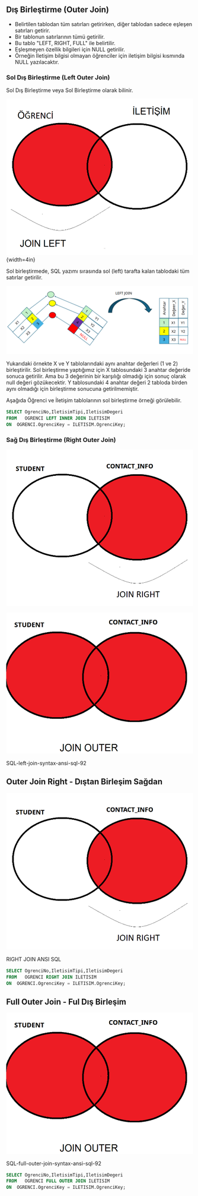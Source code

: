 ## Dış Birleştirme (Outer Join)

- Belirtilen tablodan tüm satırları getirirken, diğer tablodan sadece eşleşen satırları getirir.
- Bir tablonun satırlarının tümü getirilir.
- Bu tablo "LEFT, RIGHT, FULL" ile belirtilir.
- Eşleşmeyen özellik bilgileri için NULL getirilir.
- Örneğin İletişim bilgisi olmayan öğrenciler için iletişim bilgisi kısmında NULL yazılacaktır.

### Sol Dış Birleştirme (Left Outer Join)

Sol Dış Birleştirme veya Sol Birleştirme olarak bilinir.



![join-left-example1-en](images/join-left-example1-tr.png){width=4in}

Sol birleştirmede, SQL yazımı sırasında sol (left) tarafta kalan tablodaki tüm satırlar getirilir.


![join-left](images/join-left.png)


Yukarıdaki örnekte X ve Y tablolarındaki aynı anahtar değerleri (1 ve 2) birleştirilir. 
Sol birleştirme yaptığımız için X tablosundaki 3 anahtar değeride sonuca getirilir.
Ama bu 3 değerinin bir karşılığı olmadığı için sonuç olarak null değeri gözükecektir.
Y tablosundaki 4 anahtar değeri 2 tabloda birden aynı olmadığı için birleştirme sonucuna getirilmemiştir.

Aşağıda Öğrenci ve İletişim tablolarının sol birleştirme örneği görülebilir.

```sql
SELECT OgrenciNo,IletisimTipi,IletisimDegeri
FROM   OGRENCI LEFT INNER JOIN ILETISIM
ON  OGRENCI.OgrenciKey = ILETISIM.OgrenciKey;
```


### Sağ Dış Birleştirme (Right Outer Join)

![join-right-example1-en](images/join-right-example1-en.png)



![join-full-outer-example1-en](images/join-full-outer-example1-en.png)



SQL-left-join-syntax-ansi-sql-92



## Outer Join Right  - Dıştan Birleşim Sağdan

![join-left-example1-en](images/join-right-example1-en.png)

RIGHT JOIN ANSI SQL

```sql
SELECT OgrenciNo,IletisimTipi,IletisimDegeri
FROM   OGRENCI RIGHT JOIN ILETISIM
ON  OGRENCI.OgrenciKey = ILETISIM.OgrenciKey;
```


## Full Outer Join  - Ful Dış Birleşim


![join-left-example1-en](images/join-full-outer-example1-en.png)

SQL-full-outer-join-syntax-ansi-sql-92

```sql
SELECT OgrenciNo,IletisimTipi,IletisimDegeri
FROM   OGRENCI FULL OUTER JOIN ILETISIM
ON  OGRENCI.OgrenciKey = ILETISIM.OgrenciKey;
```


